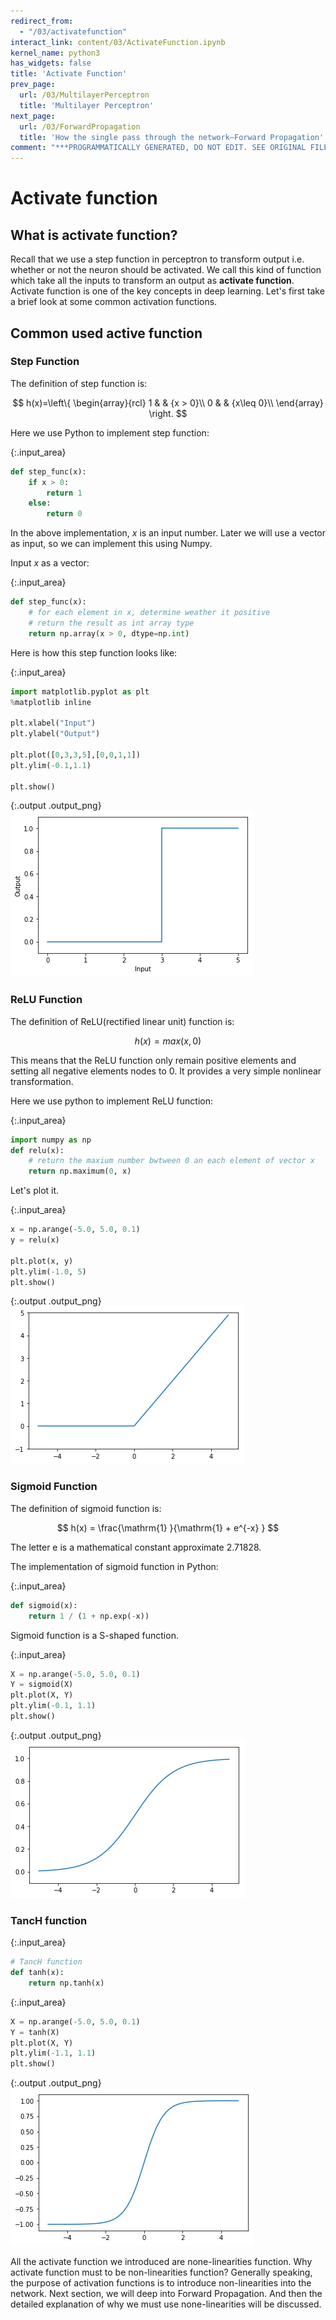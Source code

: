 ```yaml
---
redirect_from:
  - "/03/activatefunction"
interact_link: content/03/ActivateFunction.ipynb
kernel_name: python3
has_widgets: false
title: 'Activate Function'
prev_page:
  url: /03/MultilayerPerceptron
  title: 'Multilayer Perceptron'
next_page:
  url: /03/ForwardPropagation
  title: 'How the single pass through the network—Forward Propagation'
comment: "***PROGRAMMATICALLY GENERATED, DO NOT EDIT. SEE ORIGINAL FILES IN /content***"
---
```


# Activate function

## What is activate function?

Recall that we use a step function in perceptron to transform output i.e. whether or not the neuron should be activated. We call this kind of function which take all the inputs to transform an output as **activate function**. 
Activate function is one of the key concepts in deep learning. Let's first take a brief look at some common activation functions.

## Common used active function

### Step Function

The definition of step function is:


$$
h(x)=\left\{
\begin{array}{rcl}
1       &      & {x > 0}\\
0     &      & {x\leq 0}\\
\end{array} \right.
$$

Here we use Python to implement step function:



{:.input_area}
```python
def step_func(x):
    if x > 0:
        return 1
    else:
        return 0
```


In the above implementation, $x$ is an input number. Later we will use a vector as input, so we can implement this using Numpy.

Input $x$ as a vector:



{:.input_area}
```python
def step_func(x):
    # for each element in x, determine weather it positive
    # return the result as int array type
    return np.array(x > 0, dtype=np.int)
```


Here is how this step function looks like:



{:.input_area}
```python
import matplotlib.pyplot as plt
%matplotlib inline

plt.xlabel("Input")
plt.ylabel("Output")

plt.plot([0,3,3,5],[0,0,1,1])
plt.ylim(-0.1,1.1)

plt.show()
```



{:.output .output_png}
![png](../images/03/ActivateFunction_11_0.png)



###  ReLU Function

The definition of ReLU(rectified linear unit) function is:

$$h(x) = max(x,0)$$

This means that the ReLU function only remain positive elements and setting all negative elements nodes to 0. It provides a very simple nonlinear transformation.

Here we use python to implement ReLU function:



{:.input_area}
```python
import numpy as np
def relu(x):
    # return the maxium number bwtween 0 an each element of vector x
    return np.maximum(0, x)
```


Let's plot it.



{:.input_area}
```python
x = np.arange(-5.0, 5.0, 0.1)
y = relu(x)

plt.plot(x, y)
plt.ylim(-1.0, 5)
plt.show()
```



{:.output .output_png}
![png](../images/03/ActivateFunction_18_0.png)



### Sigmoid Function

The definition of sigmoid function is:

$$ h(x) =  \frac{\mathrm{1} }{\mathrm{1} + e^{-x} }  $$ 

The letter e is a mathematical constant approximate 2.71828.

The implementation of sigmoid function in Python:



{:.input_area}
```python
def sigmoid(x):
    return 1 / (1 + np.exp(-x))
```


Sigmoid function is a S-shaped function.



{:.input_area}
```python
X = np.arange(-5.0, 5.0, 0.1)
Y = sigmoid(X)
plt.plot(X, Y)
plt.ylim(-0.1, 1.1)
plt.show()
```



{:.output .output_png}
![png](../images/03/ActivateFunction_26_0.png)



### TancH function



{:.input_area}
```python
# TancH function
def tanh(x):
    return np.tanh(x)
```




{:.input_area}
```python
X = np.arange(-5.0, 5.0, 0.1)
Y = tanh(X)
plt.plot(X, Y)
plt.ylim(-1.1, 1.1)
plt.show()
```



{:.output .output_png}
![png](../images/03/ActivateFunction_29_0.png)



All the activate function we introduced are none-linearities function. Why activate function must to be non-linearities function? Generally speaking, the purpose of activation functions is to introduce non-linearities into the network. Next section, we will deep into Forward Propagation. And then the detailed explanation of why we must use none-linearities will be discussed.

